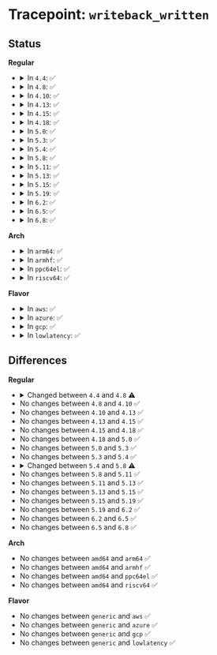 # Tracepoint: <code>writeback_written</code>

## Status
<b>Regular</b>
<ul>
<li>
<details>
<summary>In <code>4.4</code>: ✅</summary>

Event:

```c
struct trace_event_raw_writeback_work_class {
    struct trace_entry ent;
    char name[32];
    long int nr_pages;
    dev_t sb_dev;
    int sync_mode;
    int for_kupdate;
    int range_cyclic;
    int for_background;
    int reason;
    u32 __data_loc_cgroup;
    char __data[0];
};
```
Function:

```c
void trace_event_raw_event_writeback_work_class(void *__data, struct bdi_writeback *wb, struct wb_writeback_work *work);
```
</details>
</li>
<li>
<details>
<summary>In <code>4.8</code>: ✅</summary>

Event:

```c
struct trace_event_raw_writeback_work_class {
    struct trace_entry ent;
    char name[32];
    long int nr_pages;
    dev_t sb_dev;
    int sync_mode;
    int for_kupdate;
    int range_cyclic;
    int for_background;
    int reason;
    unsigned int cgroup_ino;
    char __data[0];
};
```
Function:

```c
void trace_event_raw_event_writeback_work_class(void *__data, struct bdi_writeback *wb, struct wb_writeback_work *work);
```
</details>
</li>
<li>
<details>
<summary>In <code>4.10</code>: ✅</summary>

Event:

```c
struct trace_event_raw_writeback_work_class {
    struct trace_entry ent;
    char name[32];
    long int nr_pages;
    dev_t sb_dev;
    int sync_mode;
    int for_kupdate;
    int range_cyclic;
    int for_background;
    int reason;
    unsigned int cgroup_ino;
    char __data[0];
};
```
Function:

```c
void trace_event_raw_event_writeback_work_class(void *__data, struct bdi_writeback *wb, struct wb_writeback_work *work);
```
</details>
</li>
<li>
<details>
<summary>In <code>4.13</code>: ✅</summary>

Event:

```c
struct trace_event_raw_writeback_work_class {
    struct trace_entry ent;
    char name[32];
    long int nr_pages;
    dev_t sb_dev;
    int sync_mode;
    int for_kupdate;
    int range_cyclic;
    int for_background;
    int reason;
    unsigned int cgroup_ino;
    char __data[0];
};
```
Function:

```c
void trace_event_raw_event_writeback_work_class(void *__data, struct bdi_writeback *wb, struct wb_writeback_work *work);
```
</details>
</li>
<li>
<details>
<summary>In <code>4.15</code>: ✅</summary>

Event:

```c
struct trace_event_raw_writeback_work_class {
    struct trace_entry ent;
    char name[32];
    long int nr_pages;
    dev_t sb_dev;
    int sync_mode;
    int for_kupdate;
    int range_cyclic;
    int for_background;
    int reason;
    unsigned int cgroup_ino;
    char __data[0];
};
```
Function:

```c
void trace_event_raw_event_writeback_work_class(void *__data, struct bdi_writeback *wb, struct wb_writeback_work *work);
```
</details>
</li>
<li>
<details>
<summary>In <code>4.18</code>: ✅</summary>

Event:

```c
struct trace_event_raw_writeback_work_class {
    struct trace_entry ent;
    char name[32];
    long int nr_pages;
    dev_t sb_dev;
    int sync_mode;
    int for_kupdate;
    int range_cyclic;
    int for_background;
    int reason;
    unsigned int cgroup_ino;
    char __data[0];
};
```
Function:

```c
void trace_event_raw_event_writeback_work_class(void *__data, struct bdi_writeback *wb, struct wb_writeback_work *work);
```
</details>
</li>
<li>
<details>
<summary>In <code>5.0</code>: ✅</summary>

Event:

```c
struct trace_event_raw_writeback_work_class {
    struct trace_entry ent;
    char name[32];
    long int nr_pages;
    dev_t sb_dev;
    int sync_mode;
    int for_kupdate;
    int range_cyclic;
    int for_background;
    int reason;
    unsigned int cgroup_ino;
    char __data[0];
};
```
Function:

```c
void trace_event_raw_event_writeback_work_class(void *__data, struct bdi_writeback *wb, struct wb_writeback_work *work);
```
</details>
</li>
<li>
<details>
<summary>In <code>5.3</code>: ✅</summary>

Event:

```c
struct trace_event_raw_writeback_work_class {
    struct trace_entry ent;
    char name[32];
    long int nr_pages;
    dev_t sb_dev;
    int sync_mode;
    int for_kupdate;
    int range_cyclic;
    int for_background;
    int reason;
    unsigned int cgroup_ino;
    char __data[0];
};
```
Function:

```c
void trace_event_raw_event_writeback_work_class(void *__data, struct bdi_writeback *wb, struct wb_writeback_work *work);
```
</details>
</li>
<li>
<details>
<summary>In <code>5.4</code>: ✅</summary>

Event:

```c
struct trace_event_raw_writeback_work_class {
    struct trace_entry ent;
    char name[32];
    long int nr_pages;
    dev_t sb_dev;
    int sync_mode;
    int for_kupdate;
    int range_cyclic;
    int for_background;
    int reason;
    unsigned int cgroup_ino;
    char __data[0];
};
```
Function:

```c
void trace_event_raw_event_writeback_work_class(void *__data, struct bdi_writeback *wb, struct wb_writeback_work *work);
```
</details>
</li>
<li>
<details>
<summary>In <code>5.8</code>: ✅</summary>

Event:

```c
struct trace_event_raw_writeback_work_class {
    struct trace_entry ent;
    char name[32];
    long int nr_pages;
    dev_t sb_dev;
    int sync_mode;
    int for_kupdate;
    int range_cyclic;
    int for_background;
    int reason;
    ino_t cgroup_ino;
    char __data[0];
};
```
Function:

```c
void trace_event_raw_event_writeback_work_class(void *__data, struct bdi_writeback *wb, struct wb_writeback_work *work);
```
</details>
</li>
<li>
<details>
<summary>In <code>5.11</code>: ✅</summary>

Event:

```c
struct trace_event_raw_writeback_work_class {
    struct trace_entry ent;
    char name[32];
    long int nr_pages;
    dev_t sb_dev;
    int sync_mode;
    int for_kupdate;
    int range_cyclic;
    int for_background;
    int reason;
    ino_t cgroup_ino;
    char __data[0];
};
```
Function:

```c
void trace_event_raw_event_writeback_work_class(void *__data, struct bdi_writeback *wb, struct wb_writeback_work *work);
```
</details>
</li>
<li>
<details>
<summary>In <code>5.13</code>: ✅</summary>

Event:

```c
struct trace_event_raw_writeback_work_class {
    struct trace_entry ent;
    char name[32];
    long int nr_pages;
    dev_t sb_dev;
    int sync_mode;
    int for_kupdate;
    int range_cyclic;
    int for_background;
    int reason;
    ino_t cgroup_ino;
    char __data[0];
};
```
Function:

```c
void trace_event_raw_event_writeback_work_class(void *__data, struct bdi_writeback *wb, struct wb_writeback_work *work);
```
</details>
</li>
<li>
<details>
<summary>In <code>5.15</code>: ✅</summary>

Event:

```c
struct trace_event_raw_writeback_work_class {
    struct trace_entry ent;
    char name[32];
    long int nr_pages;
    dev_t sb_dev;
    int sync_mode;
    int for_kupdate;
    int range_cyclic;
    int for_background;
    int reason;
    ino_t cgroup_ino;
    char __data[0];
};
```
Function:

```c
void trace_event_raw_event_writeback_work_class(void *__data, struct bdi_writeback *wb, struct wb_writeback_work *work);
```
</details>
</li>
<li>
<details>
<summary>In <code>5.19</code>: ✅</summary>

Event:

```c
struct trace_event_raw_writeback_work_class {
    struct trace_entry ent;
    char name[32];
    long int nr_pages;
    dev_t sb_dev;
    int sync_mode;
    int for_kupdate;
    int range_cyclic;
    int for_background;
    int reason;
    ino_t cgroup_ino;
    char __data[0];
};
```
Function:

```c
void trace_event_raw_event_writeback_work_class(void *__data, struct bdi_writeback *wb, struct wb_writeback_work *work);
```
</details>
</li>
<li>
<details>
<summary>In <code>6.2</code>: ✅</summary>

Event:

```c
struct trace_event_raw_writeback_work_class {
    struct trace_entry ent;
    char name[32];
    long int nr_pages;
    dev_t sb_dev;
    int sync_mode;
    int for_kupdate;
    int range_cyclic;
    int for_background;
    int reason;
    ino_t cgroup_ino;
    char __data[0];
};
```
Function:

```c
void trace_event_raw_event_writeback_work_class(void *__data, struct bdi_writeback *wb, struct wb_writeback_work *work);
```
</details>
</li>
<li>
<details>
<summary>In <code>6.5</code>: ✅</summary>

Event:

```c
struct trace_event_raw_writeback_work_class {
    struct trace_entry ent;
    char name[32];
    long int nr_pages;
    dev_t sb_dev;
    int sync_mode;
    int for_kupdate;
    int range_cyclic;
    int for_background;
    int reason;
    ino_t cgroup_ino;
    char __data[0];
};
```
Function:

```c
void trace_event_raw_event_writeback_work_class(void *__data, struct bdi_writeback *wb, struct wb_writeback_work *work);
```
</details>
</li>
<li>
<details>
<summary>In <code>6.8</code>: ✅</summary>

Event:

```c
struct trace_event_raw_writeback_work_class {
    struct trace_entry ent;
    char name[32];
    long int nr_pages;
    dev_t sb_dev;
    int sync_mode;
    int for_kupdate;
    int range_cyclic;
    int for_background;
    int reason;
    ino_t cgroup_ino;
    char __data[0];
};
```
Function:

```c
void trace_event_raw_event_writeback_work_class(void *__data, struct bdi_writeback *wb, struct wb_writeback_work *work);
```
</details>
</li>
</ul>
<b>Arch</b>
<ul>
<li>
<details>
<summary>In <code>arm64</code>: ✅</summary>

Event:

```c
struct trace_event_raw_writeback_work_class {
    struct trace_entry ent;
    char name[32];
    long int nr_pages;
    dev_t sb_dev;
    int sync_mode;
    int for_kupdate;
    int range_cyclic;
    int for_background;
    int reason;
    unsigned int cgroup_ino;
    char __data[0];
};
```
Function:

```c
void trace_event_raw_event_writeback_work_class(void *__data, struct bdi_writeback *wb, struct wb_writeback_work *work);
```
</details>
</li>
<li>
<details>
<summary>In <code>armhf</code>: ✅</summary>

Event:

```c
struct trace_event_raw_writeback_work_class {
    struct trace_entry ent;
    char name[32];
    long int nr_pages;
    dev_t sb_dev;
    int sync_mode;
    int for_kupdate;
    int range_cyclic;
    int for_background;
    int reason;
    unsigned int cgroup_ino;
    char __data[0];
};
```
Function:

```c
void trace_event_raw_event_writeback_work_class(void *__data, struct bdi_writeback *wb, struct wb_writeback_work *work);
```
</details>
</li>
<li>
<details>
<summary>In <code>ppc64el</code>: ✅</summary>

Event:

```c
struct trace_event_raw_writeback_work_class {
    struct trace_entry ent;
    char name[32];
    long int nr_pages;
    dev_t sb_dev;
    int sync_mode;
    int for_kupdate;
    int range_cyclic;
    int for_background;
    int reason;
    unsigned int cgroup_ino;
    char __data[0];
};
```
Function:

```c
void trace_event_raw_event_writeback_work_class(void *__data, struct bdi_writeback *wb, struct wb_writeback_work *work);
```
</details>
</li>
<li>
<details>
<summary>In <code>riscv64</code>: ✅</summary>

Event:

```c
struct trace_event_raw_writeback_work_class {
    struct trace_entry ent;
    char name[32];
    long int nr_pages;
    dev_t sb_dev;
    int sync_mode;
    int for_kupdate;
    int range_cyclic;
    int for_background;
    int reason;
    unsigned int cgroup_ino;
    char __data[0];
};
```
Function:

```c
void trace_event_raw_event_writeback_work_class(void *__data, struct bdi_writeback *wb, struct wb_writeback_work *work);
```
</details>
</li>
</ul>
<b>Flavor</b>
<ul>
<li>
<details>
<summary>In <code>aws</code>: ✅</summary>

Event:

```c
struct trace_event_raw_writeback_work_class {
    struct trace_entry ent;
    char name[32];
    long int nr_pages;
    dev_t sb_dev;
    int sync_mode;
    int for_kupdate;
    int range_cyclic;
    int for_background;
    int reason;
    unsigned int cgroup_ino;
    char __data[0];
};
```
Function:

```c
void trace_event_raw_event_writeback_work_class(void *__data, struct bdi_writeback *wb, struct wb_writeback_work *work);
```
</details>
</li>
<li>
<details>
<summary>In <code>azure</code>: ✅</summary>

Event:

```c
struct trace_event_raw_writeback_work_class {
    struct trace_entry ent;
    char name[32];
    long int nr_pages;
    dev_t sb_dev;
    int sync_mode;
    int for_kupdate;
    int range_cyclic;
    int for_background;
    int reason;
    unsigned int cgroup_ino;
    char __data[0];
};
```
Function:

```c
void trace_event_raw_event_writeback_work_class(void *__data, struct bdi_writeback *wb, struct wb_writeback_work *work);
```
</details>
</li>
<li>
<details>
<summary>In <code>gcp</code>: ✅</summary>

Event:

```c
struct trace_event_raw_writeback_work_class {
    struct trace_entry ent;
    char name[32];
    long int nr_pages;
    dev_t sb_dev;
    int sync_mode;
    int for_kupdate;
    int range_cyclic;
    int for_background;
    int reason;
    unsigned int cgroup_ino;
    char __data[0];
};
```
Function:

```c
void trace_event_raw_event_writeback_work_class(void *__data, struct bdi_writeback *wb, struct wb_writeback_work *work);
```
</details>
</li>
<li>
<details>
<summary>In <code>lowlatency</code>: ✅</summary>

Event:

```c
struct trace_event_raw_writeback_work_class {
    struct trace_entry ent;
    char name[32];
    long int nr_pages;
    dev_t sb_dev;
    int sync_mode;
    int for_kupdate;
    int range_cyclic;
    int for_background;
    int reason;
    unsigned int cgroup_ino;
    char __data[0];
};
```
Function:

```c
void trace_event_raw_event_writeback_work_class(void *__data, struct bdi_writeback *wb, struct wb_writeback_work *work);
```
</details>
</li>
</ul>

## Differences
<b>Regular</b>
<ul>
<li>
<details>
<summary>Changed between <code>4.4</code> and <code>4.8</code> ⚠️</summary>
<ul>
<li>
<b>Event changed. </b>
</li>
<li>
<b>Field added. </b>
<code>unsigned int cgroup_ino</code>
</li>
<li>
<b>Field removed. </b>
<code>u32 __data_loc_cgroup</code>
</li>
</ul>
</details>
</li>
<li>
No changes between <code>4.8</code> and <code>4.10</code> ✅
</li>
<li>
No changes between <code>4.10</code> and <code>4.13</code> ✅
</li>
<li>
No changes between <code>4.13</code> and <code>4.15</code> ✅
</li>
<li>
No changes between <code>4.15</code> and <code>4.18</code> ✅
</li>
<li>
No changes between <code>4.18</code> and <code>5.0</code> ✅
</li>
<li>
No changes between <code>5.0</code> and <code>5.3</code> ✅
</li>
<li>
No changes between <code>5.3</code> and <code>5.4</code> ✅
</li>
<li>
<details>
<summary>Changed between <code>5.4</code> and <code>5.8</code> ⚠️</summary>
<ul>
<li>
<b>Event changed. </b>
</li>
<li>
<b>Field type changed. </b>
<code>unsigned int cgroup_ino</code> ➡️ <code>ino_t cgroup_ino</code>
</li>
</ul>
</details>
</li>
<li>
No changes between <code>5.8</code> and <code>5.11</code> ✅
</li>
<li>
No changes between <code>5.11</code> and <code>5.13</code> ✅
</li>
<li>
No changes between <code>5.13</code> and <code>5.15</code> ✅
</li>
<li>
No changes between <code>5.15</code> and <code>5.19</code> ✅
</li>
<li>
No changes between <code>5.19</code> and <code>6.2</code> ✅
</li>
<li>
No changes between <code>6.2</code> and <code>6.5</code> ✅
</li>
<li>
No changes between <code>6.5</code> and <code>6.8</code> ✅
</li>
</ul>
<b>Arch</b>
<ul>
<li>
No changes between <code>amd64</code> and <code>arm64</code> ✅
</li>
<li>
No changes between <code>amd64</code> and <code>armhf</code> ✅
</li>
<li>
No changes between <code>amd64</code> and <code>ppc64el</code> ✅
</li>
<li>
No changes between <code>amd64</code> and <code>riscv64</code> ✅
</li>
</ul>
<b>Flavor</b>
<ul>
<li>
No changes between <code>generic</code> and <code>aws</code> ✅
</li>
<li>
No changes between <code>generic</code> and <code>azure</code> ✅
</li>
<li>
No changes between <code>generic</code> and <code>gcp</code> ✅
</li>
<li>
No changes between <code>generic</code> and <code>lowlatency</code> ✅
</li>
</ul>
